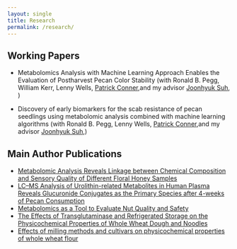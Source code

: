 ```yaml
---
layout: single
title: Research
permalink: /research/
---
```


## Working Papers

* Metabolomics Analysis with Machine Learning Approach Enables the Evaluation of Postharvest Pecan Color Stability (with Ronald B. Pegg, William Kerr, Lenny Wells, [Patrick Conner]([https://scholar.google.com/citations?hl=ko&user=OG_3ojIAAAAJ&view_op=list_works&sortby=pubdate),and my advisor [Joonhyuk Suh]([https://scholar.google.com/citations?hl=ko&user=Xxs0MeIAAAAJ), )

* Discovery of early biomarkers for the scab resistance of pecan seedlings using metabolomic analysis combined with machine learning algorithms (with Ronald B. Pegg, Lenny Wells, [Patrick Conner]([https://scholar.google.com/citations?hl=ko&user=OG_3ojIAAAAJ&view_op=list_works&sortby=pubdate),and my advisor [Joonhyuk Suh]([https://scholar.google.com/citations?hl=ko&user=Xxs0MeIAAAAJ),)

## Main Author Publications

* [Metabolomic Analysis Reveals Linkage between Chemical Composition and Sensory Quality of Different Floral Honey Samples](https://doi.org/10.1016/j.foodres.2023.113454)
* [LC–MS Analysis of Urolithin-related Metabolites in Human Plasma Reveals Glucuronide Conjugates as the Primary Species after 4-weeks of Pecan Consumption](https://doi.org/10.31665/JFB.2023.18336)
* [Metabolomics as a Tool to Evaluate Nut Quality and Safety](https://doi.org/10.1016/j.tifs.2022.11.002)
* [The Effects of Transglutaminase and Refrigerated Storage on the Physicochemical Properties of Whole Wheat Dough and Noodles](https://doi.org/10.3390/foods10071675)
* [Effects of milling methods and cultivars on physicochemical properties of whole wheat flour](https://doi.org/10.1155/2019/3416905)

